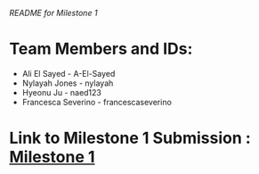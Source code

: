 *README for Milestone 1*


# Team Members and IDs:
- Ali El Sayed - A-El-Sayed
- Nylayah Jones - nylayah
- Hyeonu Ju - naed123
- Francesca Severino - francescaseverino

# Link to Milestone 1 Submission : [Milestone 1](DESIGN.md)
